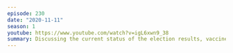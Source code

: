 ```yaml
---
episode: 230
date: "2020-11-11"
season: 1
youtube: https://www.youtube.com/watch?v=igL6xwn9_38
summary: Discussing the current status of the election results, vaccine research, and so on
---
```

